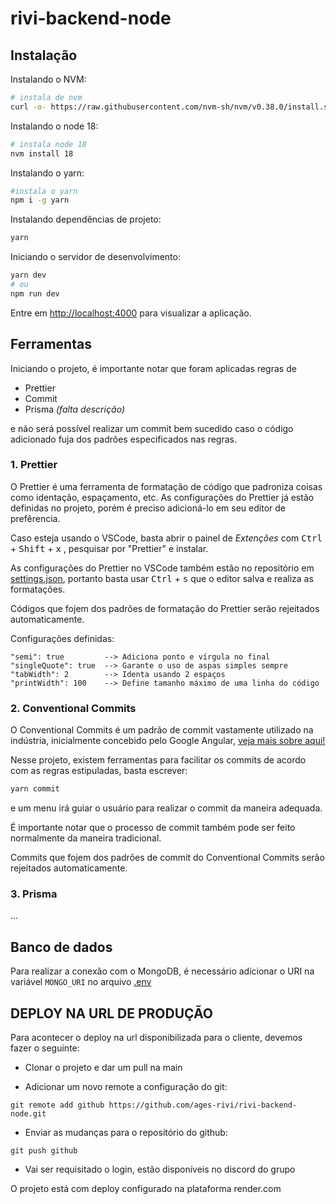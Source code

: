 # rivi-backend-node

## Instalação

Instalando o NVM:

```sh
# instala de nvm
curl -o- https://raw.githubusercontent.com/nvm-sh/nvm/v0.38.0/install.sh | bash
```

Instalando o node 18:

```sh
# instala node 18
nvm install 18
```

Instalando o yarn:

```sh
#instala o yarn
npm i -g yarn
```

Instalando dependências de projeto:

```sh
yarn
```

Iniciando o servidor de desenvolvimento:

```sh
yarn dev
# ou
npm run dev
```

Entre em [http://localhost:4000](http://localhost:4000) para visualizar a aplicação.

## Ferramentas

Iniciando o projeto, é importante notar que foram aplicadas regras de

- Prettier
- Commit
- Prisma _(falta descrição)_

e não será possível realizar um commit bem sucedido caso o código adicionado fuja dos padrões especificados nas regras.

### **1. Prettier**

O Prettier é uma ferramenta de formatação de código que padroniza coisas como identação, espaçamento, etc.
As configurações do Prettier já estão definidas no projeto, porém é preciso adicioná-lo em seu editor de prefêrencia.

Caso esteja usando o VSCode, basta abrir o painel de _Extenções_ com <kbd>Ctrl</kbd> + <kbd>Shift</kbd> + <kbd>x</kbd> , pesquisar por "Prettier" e instalar.

As configurações do Prettier no VSCode também estão no repositório em [settings.json](.vscode/settings.json), portanto basta usar <kbd>Ctrl</kbd> + <kbd>s</kbd> que o editor salva e realiza as formatações.

Códigos que fojem dos padrões de formatação do Prettier serão rejeitados automaticamente.

Configurações definidas:

```
"semi": true         --> Adiciona ponto e vírgula no final
"singleQuote": true  --> Garante o uso de aspas simples sempre
"tabWidth": 2        --> Identa usando 2 espaços
"printWidth": 100    --> Define tamanho máximo de uma linha do código
```

### **2. Conventional Commits**

O Conventional Commits é um padrão de commit vastamente utilizado na indústria, inicialmente concebido pelo Google Angular, [veja mais sobre aqui!](https://www.conventionalcommits.org/en/v1.0.0/)

Nesse projeto, existem ferramentas para facilitar os commits de acordo com as regras estipuladas, basta escrever:

```sh
yarn commit
```

e um menu irá guiar o usuário para realizar o commit da maneira adequada.

É importante notar que o processo de commit também pode ser feito normalmente da maneira tradicional.

Commits que fojem dos padrões de commit do Conventional Commits serão rejeitados automaticamente.

### **3. Prisma**

...

## Banco de dados

Para realizar a conexão com o MongoDB, é necessário adicionar o URI na variável `MONGO_URI` no arquivo [.env](.env)

## DEPLOY NA URL DE PRODUÇÃO

Para acontecer o deploy na url disponibilizada para o cliente, devemos fazer o seguinte:

- Clonar o projeto e dar um pull na main

- Adicionar um novo remote a configuração do git:

```
git remote add github https://github.com/ages-rivi/rivi-backend-node.git
```

- Enviar as mudanças para o repositório do github:

```
git push github
```

- Vai ser requisitado o login, estão disponíveis no discord do grupo

O projeto está com deploy configurado na plataforma render.com
